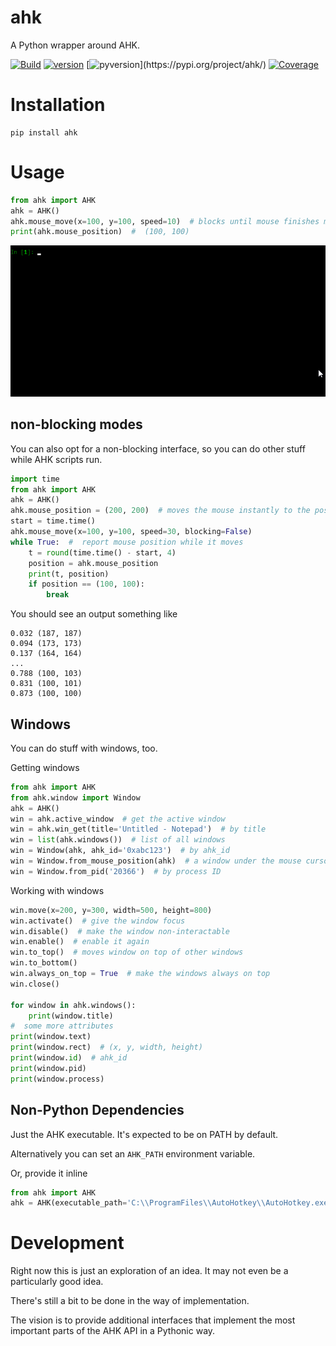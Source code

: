 # ahk

A Python wrapper around AHK.

[![Build](https://ci.appveyor.com/api/projects/status/2c53x6gglw9nxgj1/branch/master?svg=true)](https://ci.appveyor.com/project/spyoungtech/ahk/branch/master) 
[![version](https://img.shields.io/pypi/v/ahk.svg?colorB=blue)](https://pypi.org/project/ahk/) 
[![pyversion](https://img.shields.io/pypi/pyversions/ahk.svg?)](https://pypi.org/project/ahk/) 
[![Coverage](https://coveralls.io/repos/github/spyoungtech/ahk/badge.svg?branch=master)](https://coveralls.io/github/spyoungtech/ahk?branch=master) 


# Installation

```
pip install ahk
```


# Usage

```python
from ahk import AHK
ahk = AHK()
ahk.mouse_move(x=100, y=100, speed=10)  # blocks until mouse finishes moving
print(ahk.mouse_position)  #  (100, 100)
```

![ahk](https://raw.githubusercontent.com/spyoungtech/ahk/master/docs/_static/ahk.gif)

## non-blocking modes

You can also opt for a non-blocking interface, so you can do other stuff while AHK scripts run.

```python
import time
from ahk import AHK
ahk = AHK()
ahk.mouse_position = (200, 200)  # moves the mouse instantly to the position
start = time.time()
ahk.mouse_move(x=100, y=100, speed=30, blocking=False)
while True:  #  report mouse position while it moves
    t = round(time.time() - start, 4)
    position = ahk.mouse_position
    print(t, position)
    if position == (100, 100):
        break
```

You should see an output something like

```
0.032 (187, 187)
0.094 (173, 173)
0.137 (164, 164)
...
0.788 (100, 103)
0.831 (100, 101)
0.873 (100, 100)
```

## Windows

You can do stuff with windows, too.


Getting windows

```python
from ahk import AHK
from ahk.window import Window
ahk = AHK()
win = ahk.active_window  # get the active window
win = ahk.win_get(title='Untitled - Notepad')  # by title
win = list(ahk.windows())  # list of all windows
win = Window(ahk, ahk_id='0xabc123')  # by ahk_id
win = Window.from_mouse_position(ahk)  # a window under the mouse cursor
win = Window.from_pid('20366')  # by process ID


```

Working with windows
```python
win.move(x=200, y=300, width=500, height=800)
win.activate()  # give the window focus
win.disable()  # make the window non-interactable
win.enable()  # enable it again
win.to_top()  # moves window on top of other windows
win.to_bottom()
win.always_on_top = True  # make the windows always on top
win.close()

for window in ahk.windows():
    print(window.title)
#  some more attributes
print(window.text)
print(window.rect)  # (x, y, width, height)
print(window.id)  # ahk_id
print(window.pid)
print(window.process)
```



## Non-Python Dependencies

Just the AHK executable. It's expected to be on PATH by default. 

Alternatively you can set an `AHK_PATH` environment variable. 

Or, provide it inline

```python
from ahk import AHK
ahk = AHK(executable_path='C:\\ProgramFiles\\AutoHotkey\\AutoHotkey.exe')
```


# Development

Right now this is just an exploration of an idea. It may not even be a particularly good idea.

There's still a bit to be done in the way of implementation.

The vision is to provide additional interfaces that implement the most important parts of the AHK API in a Pythonic way.
